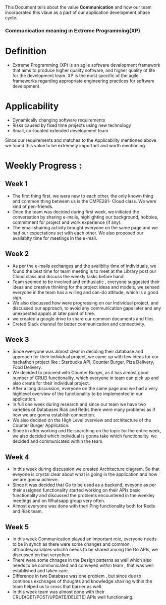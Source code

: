 This Document tells about the value **Communication** and how our team incorporated this vlaue as a part of our application development phase cycle.

### Communication meaning in Extreme Programming(XP)

# Definition
* Extreme Programming (XP) is an agile software development framework that aims to produce higher quality software, and higher quality of life for the development team. XP is the most specific of the agile frameworks regarding appropriate engineering practices for software development. 

# Applicability

* Dynamically changing software requirements
* Risks caused by fixed time projects using new technology
* Small, co-located extended development team

Since our requirements and matches to the Applicability mentioned above we found this value to be extremely important and worth mentioning

# Weekly Progress :  

## Week 1
* The first thing first, we were new to each other, the only known thing and common thing between us is the CMPE281- Cloud class. We were kind of pen-friends.  
* Once the team was decided during first week, we initiated the conversation by sharing e-mails, highlighting our background, hobbies, commitment for project and work experience (if any).  
* The email shairing activity brought everyone on the same page and we had our expectations set with each other. We also proposed our availablty time for meetings in the e-mail. 

## Week 2
* As per the e-mails exchanges and the availblity time of individuals, we found the best time for team meeting is to meet at the Library post our Cloud class and discuss the weekly tasks before hand.  
* Team seemed to be involved and enthusiatic , everyone suggested their ideas and creative thinking for the project ideas and models, we sensed everyone in the team has a willing and can-do attitude, which is a good sign.  
* We also discussed how were progressing on our Individual project, and discussed our approach, to avoid any communication gaps later and any unexpected appals at later point of time.  
* we created a google drive to share our common documents and files.  
* Creted Slack channel for better communication and connectivity.  

## Week 3
* Since everyone was almost clear in deciding their database and approach for their individual project, we came up with few ideas for our hackathon project like : Starbucks API, Counter Burger, Piza Delivery, Food Delivery.  
* We decided to proceed with Counter Burger, as it has almost good number of CRUD functionality, which everyone in team can pick up and also create for their individual project.  
* After a long discussion, everyone on the same page and we had a very highlevel overview of the functionality to be implemented in our application. 
* In full one week during research and since our team we have two varieties of Databases Riak and Redis there were many problems as if how we are gonna establish connection.  
* We also decided on the High Level overview and architecture of the Counter Burger Application.  
* Since in after working and Re-searching on the topic for the entire week, we also decided which individual is gonna take which functionality. we decided and communicated within the team.  

## Week 4
* In this week during discussion we created Architecture diagram. So that eveyone is crystal clear about what is going in the application and how we are gonna achieve.  
* Since it was decided that Go to be used as a backend, eveyone as per their assigned functionality started working on their APIs basic functionality and discussed the problems encountered in the weekley meetings and on Whatsapp group very often.  
* Almost everyone was done with theri Ping functionality both for Redis and Riak team.  

## Week 5
* In this week Communication played an important role, everyone needs to be in synch as there were some changes and common attributes/variables whichh needs to be shared among the Go APIs, we discussed on that veryoften.  
* There were some chnages in the Design patterns as well which also needs to be communicated and conveyed within team , that was well established and taken care.  
* Difference in two Database was one problem , but since due to continous exchnages of thoughts and knowledge shairing within the team helped us to cross that barrier as well.  
* In this week team was almost done with their CRUD(GET/POST/UPDATE/DELETE) APIs well functionaing.  
